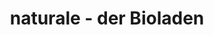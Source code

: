 ---
title: "naturale - der Bioladen"
url: /nettersheim/naturale-der-bioladen/
shop: Lebensmittel
---